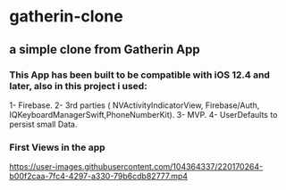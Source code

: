 # gatherin-clone
## a simple clone from Gatherin App 
### This App has been built to be compatible with iOS 12.4 and later, also in this project i used:
1- Firebase.
2- 3rd parties ( NVActivityIndicatorView, Firebase/Auth, IQKeyboardManagerSwift,PhoneNumberKit).
3- MVP.
4- UserDefaults to persist small Data.

### First Views in the app
https://user-images.githubusercontent.com/104364337/220170264-b00f2caa-7fc4-4297-a330-79b6cdb82777.mp4


